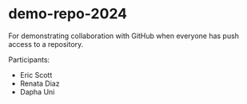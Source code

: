 # demo-repo-2024
For demonstrating collaboration with GitHub when everyone has push access to a repository.

Participants:

- Eric Scott
- Renata Diaz
- Dapha Uni
